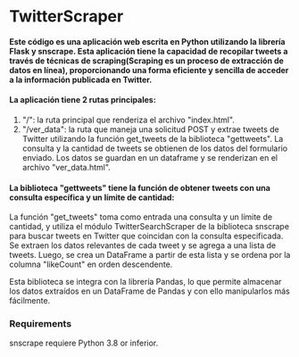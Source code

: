 # TwitterScraper

#### Este código es una aplicación web escrita en Python utilizando la librería Flask y snscrape. Esta aplicación tiene la capacidad de recopilar tweets a través de técnicas de scraping(Scraping es un proceso de extracción de datos en línea), proporcionando una forma eficiente y sencilla de acceder a la información publicada en Twitter. 

#### La aplicación tiene 2 rutas principales:

1. "/": la ruta principal que renderiza el archivo "index.html".
2. "/ver_data": la ruta que maneja una solicitud POST y extrae tweets de Twitter utilizando la función get_tweets de la biblioteca "gettweets". La consulta y la cantidad de tweets se obtienen de los datos del formulario enviado. Los datos se guardan en un dataframe y se renderizan en el archivo "ver_data.html".

#### La biblioteca "gettweets" tiene la función de obtener tweets con una consulta específica y un límite de cantidad:

La función "get_tweets" toma como entrada una consulta y un límite de cantidad, y utiliza el módulo TwitterSearchScraper de la biblioteca snscrape para buscar tweets en Twitter que coincidan con la consulta especificada. Se extraen los datos relevantes de cada tweet y se agrega a una lista de tweets. Luego, se crea un DataFrame a partir de esta lista y se ordena por la columna "likeCount" en orden descendente.

Esta biblioteca se integra con la librería Pandas, lo que permite almacenar los datos extraídos en un DataFrame de Pandas y con ello manipularlos más fácilmente.

### Requirements
snscrape requiere Python 3.8 or inferior.
